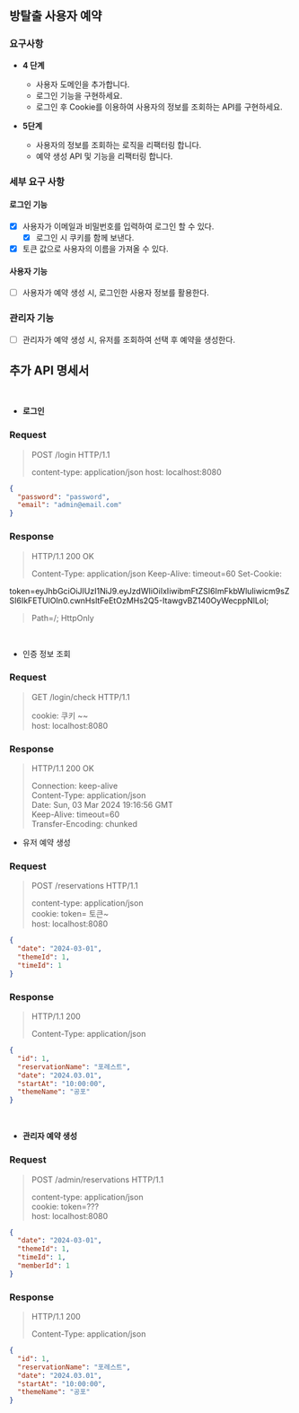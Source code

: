 ## 방탈출 사용자 예약

### 요구사항

- **4 단계**
    - 사용자 도메인을 추가합니다.
    - 로그인 기능을 구현하세요.
    - 로그인 후 Cookie를 이용하여 사용자의 정보를 조회하는 API를 구현하세요.

- **5단계**
    - 사용자의 정보를 조회하는 로직을 리팩터링 합니다.
    - 예약 생성 API 및 기능을 리팩터링 합니다.

### 세부 요구 사항

#### 로그인 기능

- [x] 사용자가 이메일과 비밀번호를 입력하여 로그인 할 수 있다.
    - [x] 로그인 시 쿠키를 함께 보낸다.
- [x] 토큰 값으로 사용자의 이름을 가져올 수 있다.

#### 사용자 기능

- [ ] 사용자가 예약 생성 시, 로그인한 사용자 정보를 활용한다.

### 관리자 기능

- [ ] 관리자가 예약 생성 시, 유저를 조회하여 선택 후 예약을 생성한다.

## 추가 API 명세서

<br>

- **로그인**

### Request

> POST /login HTTP/1.1
>
> content-type: application/json
> host: localhost:8080

```json
{
  "password": "password",
  "email": "admin@email.com"
}
```

### Response

> HTTP/1.1 200 OK
>
> Content-Type: application/json
> Keep-Alive: timeout=60
> Set-Cookie:
>
token=eyJhbGciOiJIUzI1NiJ9.eyJzdWIiOiIxIiwibmFtZSI6ImFkbWluIiwicm9sZSI6IkFETUlOIn0.cwnHsltFeEtOzMHs2Q5-ItawgvBZ140OyWecppNlLoI;
> Path=/; HttpOnly

<br>

- 인증 정보 조회

### Request

> GET /login/check HTTP/1.1
>
> cookie: 쿠키 ~~ <br>
> host: localhost:8080

### Response

> HTTP/1.1 200 OK
>
> Connection: keep-alive <br>
> Content-Type: application/json <br>
> Date: Sun, 03 Mar 2024 19:16:56 GMT <br>
> Keep-Alive: timeout=60 <br>
> Transfer-Encoding: chunked

- 유저 예약 생성

### Request

> POST /reservations HTTP/1.1 <br>
>
> content-type: application/json <br>
> cookie: token= 토큰~ <br>
> host: localhost:8080

```json
{
  "date": "2024-03-01",
  "themeId": 1,
  "timeId": 1
}
```

### Response

>
> HTTP/1.1 200
>
> Content-Type: application/json

```json
{
  "id": 1,
  "reservationName": "포레스트",
  "date": "2024.03.01",
  "startAt": "10:00:00",
  "themeName": "공포"
}
```

<br>

- **관리자 예약 생성**

### Request

> POST /admin/reservations HTTP/1.1
>
> content-type: application/json <br>
> cookie: token=??? <br>
> host: localhost:8080

```json
{
  "date": "2024-03-01",
  "themeId": 1,
  "timeId": 1,
  "memberId": 1
}
```

### Response

> HTTP/1.1 200
>
> Content-Type: application/json

```json
{
  "id": 1,
  "reservationName": "포레스트",
  "date": "2024.03.01",
  "startAt": "10:00:00",
  "themeName": "공포"
}
```


